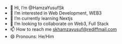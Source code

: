 - 👋 Hi, I’m @HamzaYusufSk
- 👀 I’m interested in Web Development, WEB3
- 🌱 I’m currently learning Nextjs
- 💞️ I’m looking to collaborate on Web3, Full Stack
- 📫 How to reach me skhamzayusuf@rediffmail.com
- 😄 Pronouns: He/Him

<!---
HamzaYusufSk/HamzaYusufSk is a ✨ special ✨ repository because its `README.md` (this file) appears on your GitHub profile.
You can click the Preview link to take a look at your changes.
--->
